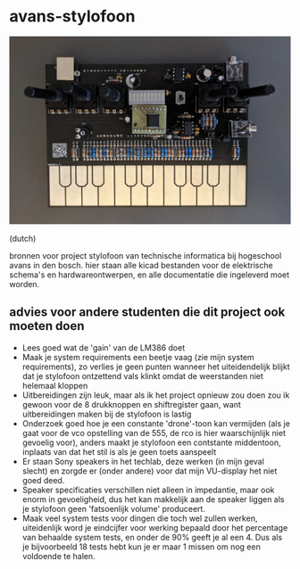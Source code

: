# avans-stylofoon

![](stylofoon.jpg)

(dutch)

bronnen voor project stylofoon van technische informatica bij hogeschool avans
in den bosch. hier staan alle kicad bestanden voor de elektrische schema's en
hardwareontwerpen, en alle documentatie die ingeleverd moet worden.

## advies voor andere studenten die dit project ook moeten doen

- Lees goed wat de 'gain' van de LM386 doet
- Maak je system requirements een beetje vaag (zie mijn system requirements),
	zo verlies je geen punten wanneer het uiteidendelijk blijkt dat je stylofoon
	ontzettend vals klinkt omdat de weerstanden niet helemaal kloppen
- Uitbereidingen zijn leuk, maar als ik het project opnieuw zou doen zou ik
	gewoon voor de 8 drukknoppen en shiftregister gaan, want uitbereidingen maken
	bij de stylofoon is lastig
- Onderzoek goed hoe je een constante 'drone'-toon kan vermijden (als je gaat
	voor de vco opstelling van de 555, de rco is hier waarschijnlijk niet
	gevoelig voor), anders maakt je stylofoon een contstante middentoon, inplaats
	van dat het stil is als je geen toets aanspeelt
- Er staan Sony speakers in het techlab, deze werken (in mijn geval slecht) en
	zorgde er (onder andere) voor dat mijn VU-display het niet goed deed.
- Speaker specificaties verschillen niet alleen in impedantie, maar ook enorm
	in gevoeligheid, dus het kan makkelijk aan de speaker liggen als je stylofoon
	geen 'fatsoenlijk volume' produceert.
- Maak veel system tests voor dingen die toch wel zullen werken, uiteidenlijk
	word je eindcijfer voor werking bepaald door het percentage van behaalde
	system tests, en onder de 90% geeft je al een 4. Dus als je bijvoorbeeld 18
	tests hebt kun je er maar 1 missen om nog een voldoende te halen.

